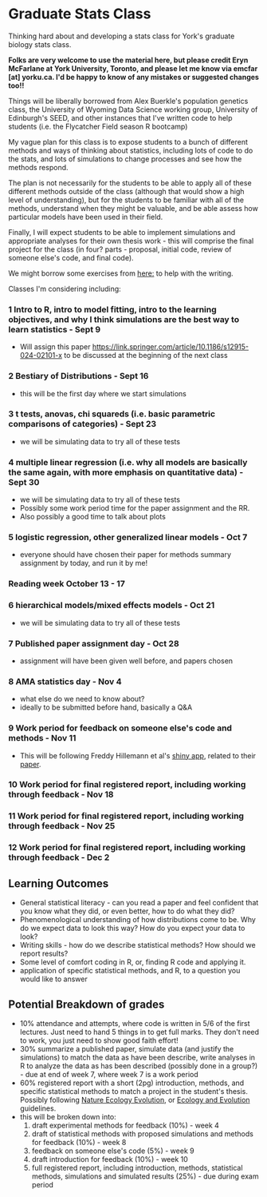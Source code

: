 # Graduate Stats Class
Thinking hard about and developing a stats class for York's graduate biology stats class.

**Folks are very welcome to use the material here, but please credit Eryn McFarlane at York University, Toronto, and please let me know via emcfar [at] yorku.ca. I'd be happy to know of any mistakes or suggested changes too!!**

Things will be liberally borrowed from Alex Buerkle's population genetics class, the University of Wyoming Data Science working group, University of Edinburgh's SEED, and other instances that I've written code to help students (i.e. the Flycatcher Field season R bootcamp)

My vague plan for this class is to expose students to a bunch of different methods and ways of thinking about statistics, including lots of code to do the stats, and lots of simulations to change processes and see how the methods respond. 

The plan is not necessarily for the students to be able to apply all of these different methods outside of the class (although that would show a high level of understanding), but for the students to be familiar with all of the methods, understand when they might be valuable, and be able assess how particular models have been used in their field. 

Finally, I will expect students to be able to implement simulations and appropriate analyses for their own thesis work - this will comprise the final project for the class (in four? parts - proposal, initial code, review of someone else's code, and final code).

We might borrow some exercises from [here:](https://scientistseessquirrel.wordpress.com/2020/05/26/steal-this-updated-syllabus-for-scientific-writing/)
to help with the writing. 


Classes I'm considering including:

### 1 Intro to R, intro to model fitting, intro to the learning objectives, and why I think simulations are the best way to learn statistics - Sept 9
- Will assign this paper https://link.springer.com/article/10.1186/s12915-024-02101-x to be discussed at the beginning of the next class

### 2 Bestiary of Distributions - Sept 16
- this will be the first day where we start simulations

### 3 t tests, anovas, chi squareds (i.e. basic parametric comparisons of categories) - Sept 23
- we will be simulating data to try all of these tests
  
### 4 multiple linear regression (i.e. why all models are basically the same again, with more emphasis on quantitative data) - Sept 30
- we will be simulating data to try all of these tests
- Possibly some work period time for the paper assignment and the RR.
- Also possibly a good time to talk about plots
  
### 5 logistic regression, other generalized linear models - Oct 7
 - everyone should have chosen their paper for methods summary assignment by today, and run it by me!

### Reading week October 13 - 17

### 6 hierarchical models/mixed effects models - Oct 21
- we will be simulating data to try all of these tests

### 7 Published paper assignment day - Oct 28
 - assignment will have been given well before, and papers chosen

### 8 AMA statistics day - Nov 4
 - what else do we need to know about?
- ideally to be submitted before hand, basically a Q&A

### 9 Work period for feedback on someone else's code and methods - Nov 11
- This will be following Freddy Hillemann et al's [shiny app](https://github.com/fhillemann/code_review_checklist), related to their [paper](https://ecoevorxiv.org/repository/view/9055/). 

### 10 Work period for final registered report, including working through feedback - Nov 18

### 11 Work period for final registered report, including working through feedback - Nov 25

### 12 Work period for final registered report, including working through feedback - Dec 2

## Learning Outcomes
- General statistical literacy - can you read a paper and feel confident that you know what they did, or even better, how to do what they did?
- Phenomenological understanding of how distributions come to be. Why do we expect data to look this way? How do you expect your data to look?
- Writing skills - how do we describe statistical methods? How should we report results?
- Some level of comfort coding in R, or, finding R code and applying it.
- application of specific statistical methods, and R, to a question you would like to answer

## Potential Breakdown of grades
- 10% attendance and attempts, where code is written in 5/6 of the first lectures. Just need to hand 5 things in to get full marks. They don't need to work, you just need to show good faith effort!
- 30% summarize a published paper, simulate data (and justify the simulations) to match the data as have been describe, write analyses in R to analyze the data as has been described (possibly done in a group?) - due at end of week 7, where week 7 is a work period
- 60% registered report with a short (2pg) introduction, methods, and specific statistical methods to match a project in the student's thesis. Possibly following [Nature Ecology Evolution](https://www.nature.com/natecolevol/submission-guidelines/registeredreports), or [Ecology and Evolution](https://onlinelibrary.wiley.com/page/journal/20457758/homepage/registeredreports.html) guidelines. 
 - this will be broken down into:
    1) draft experimental methods for feedback (10%) - week 4
    2) draft of statistical methods with proposed simulations and methods for feedback (10%) - week 8
    3) feedback on someone else's code (5%) - week 9
    4) draft introduction for feedback (10%) - week 10
   5) full registered report, including introduction, methods, statistical methods, simulations and simulated results (25%) - due during exam period



